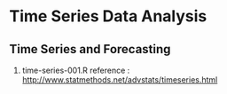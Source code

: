 Time Series Data Analysis
=========================

Time Series and Forecasting
---------------------------

1. time-series-001.R
   reference : http://www.statmethods.net/advstats/timeseries.html
   
